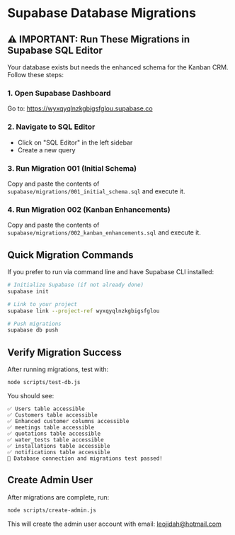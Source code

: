 # Supabase Database Migrations

## ⚠️ IMPORTANT: Run These Migrations in Supabase SQL Editor

Your database exists but needs the enhanced schema for the Kanban CRM. Follow these steps:

### 1. Open Supabase Dashboard
Go to: https://wyxqyqlnzkgbigsfglou.supabase.co

### 2. Navigate to SQL Editor
- Click on "SQL Editor" in the left sidebar
- Create a new query

### 3. Run Migration 001 (Initial Schema)
Copy and paste the contents of `supabase/migrations/001_initial_schema.sql` and execute it.

### 4. Run Migration 002 (Kanban Enhancements)
Copy and paste the contents of `supabase/migrations/002_kanban_enhancements.sql` and execute it.

## Quick Migration Commands

If you prefer to run via command line and have Supabase CLI installed:

```bash
# Initialize Supabase (if not already done)
supabase init

# Link to your project
supabase link --project-ref wyxqyqlnzkgbigsfglou

# Push migrations
supabase db push
```

## Verify Migration Success

After running migrations, test with:
```bash
node scripts/test-db.js
```

You should see:
```
✅ Users table accessible
✅ Customers table accessible
✅ Enhanced customer columns accessible
✅ meetings table accessible
✅ quotations table accessible
✅ water_tests table accessible
✅ installations table accessible
✅ notifications table accessible
🎉 Database connection and migrations test passed!
```

## Create Admin User

After migrations are complete, run:
```bash
node scripts/create-admin.js
```

This will create the admin user account with email: leojidah@hotmail.com